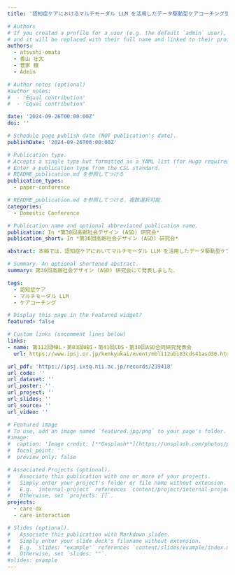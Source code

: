 ```yaml
---
title: '認知症ケアにおけるマルチモーダル LLM を活用したデータ駆動型ケアコーチング生成の検討'

# Authors
# If you created a profile for a user (e.g. the default `admin` user), write the username (folder name) here
# and it will be replaced with their full name and linked to their profile.
authors:
  - atsushi-omata
  - 香山 壮太
  - 菅家 穣
  - Admin

# Author notes (optional)
#author_notes:
#  - 'Equal contribution'
#  - 'Equal contribution'

date: '2024-09-26T00:00:00Z'
doi: ''

# Schedule page publish date (NOT publication's date).
publishDate: '2024-09-26T00:00:00Z'

# Publication type.
# Accepts a single type but formatted as a YAML list (for Hugo requirements).
# Enter a publication type from the CSL standard.
# README_publication.md を参照してつける
publication_types: 
  - paper-conference

# README_publication.md を参照してつける．複数選択可能．
categories:
  - Domestic Conference

# Publication name and optional abbreviated publication name.
publication: In *第30回高齢社会デザイン (ASD) 研究会*
publication_short: In *第30回高齢社会デザイン (ASD) 研究会*

abstract: 本稿では，認知症ケアにおいてマルチモーダル LLM を活用したデータ駆動型ケアコーチング生成の手法について検討する．認知症ケアの質の向上には，経験豊富な介護者による指導が不可欠であるが，指導機会が限られていることが課題である．近年，大規模言語モデル（LLM）が注目されており，これをケアコーチングに応用することで，より効率的かつ効果的な学習支援環境を構築することを目指している．本研究では，認知症ケアの実践データをマルチモーダル LLM の入力として与えてケアコーチングを生成する枠組みを提案する．実際のケア実践ビデオに対して，マルチモーダル LLM によるコーチング生成を行い，従来の人によるコーチングと比較を行った．その結果，マルチモーダル LLM によるデータ駆動型のアプローチが認知症ケアスキルの学習において有用であることが示された．

# Summary. An optional shortened abstract.
summary: 第30回高齢社会デザイン (ASD) 研究会にて発表しました．

tags: 
  - 認知症ケア
  - マルチモーダル LLM
  - ケアコーチング

# Display this page in the Featured widget?
featured: false

# Custom links (uncomment lines below)
links:
- name: 第112回MBL・第83回UBI・第41回CDS・第30回ASD合同研究発表会
  url: https://www.ipsj.or.jp/kenkyukai/event/mbl112ubi83cds41asd30.html

url_pdf: 'https://ipsj.ixsq.nii.ac.jp/records/239418'
url_code: ''
url_dataset: ''
url_poster: ''
url_project: ''
url_slides: ''
url_source: ''
url_video: ''

# Featured image
# To use, add an image named `featured.jpg/png` to your page's folder.
#image:
#  caption: 'Image credit: [**Unsplash**](https://unsplash.com/photos/pLCdAaMFLTE)'
#  focal_point: ''
#  preview_only: false

# Associated Projects (optional).
#   Associate this publication with one or more of your projects.
#   Simply enter your project's folder or file name without extension.
#   E.g. `internal-project` references `content/project/internal-project/index.md`.
#   Otherwise, set `projects: []`.
projects:
  - care-dx
  - care-interaction

# Slides (optional).
#   Associate this publication with Markdown slides.
#   Simply enter your slide deck's filename without extension.
#   E.g. `slides: "example"` references `content/slides/example/index.md`.
#   Otherwise, set `slides: ""`.
#slides: example
---
```

